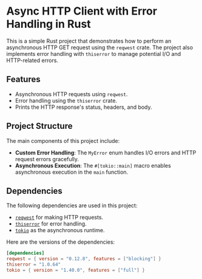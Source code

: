# Async HTTP Client with Error Handling in Rust

This is a simple Rust project that demonstrates how to perform an asynchronous HTTP GET request using the `reqwest` crate. The project also implements error handling with `thiserror` to manage potential I/O and HTTP-related errors.

## Features

- Asynchronous HTTP requests using `reqwest`.
- Error handling using the `thiserror` crate.
- Prints the HTTP response's status, headers, and body.

## Project Structure

The main components of this project include:
- **Custom Error Handling**: The `MyError` enum handles I/O errors and HTTP request errors gracefully.
- **Asynchronous Execution**: The `#[tokio::main]` macro enables asynchronous execution in the `main` function.

## Dependencies

The following dependencies are used in this project:

- [`reqwest`](https://crates.io/crates/reqwest) for making HTTP requests.
- [`thiserror`](https://crates.io/crates/thiserror) for error handling.
- [`tokio`](https://crates.io/crates/tokio) as the asynchronous runtime.

Here are the versions of the dependencies:

```toml
[dependencies]
reqwest = { version = "0.12.8", features = ["blocking"] }
thiserror = "1.0.64"
tokio = { version = "1.40.0", features = ["full"] }
